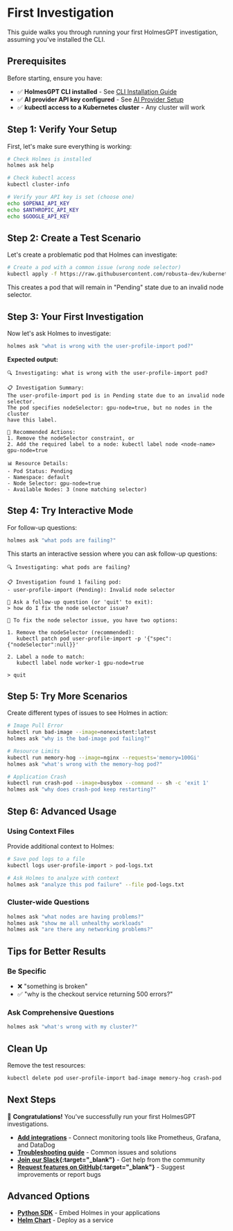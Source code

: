 # First Investigation

This guide walks you through running your first HolmesGPT investigation, assuming you've installed the CLI.

## Prerequisites

Before starting, ensure you have:

- ✅ **HolmesGPT CLI installed** - See [CLI Installation Guide](cli-installation.md)
- ✅ **AI provider API key configured** - See [AI Provider Setup](../ai-providers/index.md)
- ✅ **kubectl access to a Kubernetes cluster** - Any cluster will work

## Step 1: Verify Your Setup

First, let's make sure everything is working:

```bash
# Check Holmes is installed
holmes ask help

# Check kubectl access
kubectl cluster-info

# Verify your API key is set (choose one)
echo $OPENAI_API_KEY
echo $ANTHROPIC_API_KEY
echo $GOOGLE_API_KEY
```

## Step 2: Create a Test Scenario

Let's create a problematic pod that Holmes can investigate:

```bash
# Create a pod with a common issue (wrong node selector)
kubectl apply -f https://raw.githubusercontent.com/robusta-dev/kubernetes-demos/main/pending_pods/pending_pod_node_selector.yaml
```

This creates a pod that will remain in "Pending" state due to an invalid node selector.

## Step 3: Your First Investigation

Now let's ask Holmes to investigate:

```bash
holmes ask "what is wrong with the user-profile-import pod?"
```

**Expected output:**
```
🔍 Investigating: what is wrong with the user-profile-import pod?

📋 Investigation Summary:
The user-profile-import pod is in Pending state due to an invalid node selector.
The pod specifies nodeSelector: gpu-node=true, but no nodes in the cluster
have this label.

🔧 Recommended Actions:
1. Remove the nodeSelector constraint, or
2. Add the required label to a node: kubectl label node <node-name> gpu-node=true

📊 Resource Details:
- Pod Status: Pending
- Namespace: default
- Node Selector: gpu-node=true
- Available Nodes: 3 (none matching selector)
```

## Step 4: Try Interactive Mode

For follow-up questions:

```bash
holmes ask "what pods are failing?"
```

This starts an interactive session where you can ask follow-up questions:

```
🔍 Investigating: what pods are failing?

📋 Investigation found 1 failing pod:
- user-profile-import (Pending): Invalid node selector

💬 Ask a follow-up question (or 'quit' to exit):
> how do I fix the node selector issue?

🔧 To fix the node selector issue, you have two options:

1. Remove the nodeSelector (recommended):
   kubectl patch pod user-profile-import -p '{"spec":{"nodeSelector":null}}'

2. Label a node to match:
   kubectl label node worker-1 gpu-node=true

> quit
```

## Step 5: Try More Scenarios

Create different types of issues to see Holmes in action:

```bash
# Image Pull Error
kubectl run bad-image --image=nonexistent:latest
holmes ask "why is the bad-image pod failing?"

# Resource Limits
kubectl run memory-hog --image=nginx --requests='memory=100Gi'
holmes ask "what's wrong with the memory-hog pod?"

# Application Crash
kubectl run crash-pod --image=busybox --command -- sh -c 'exit 1'
holmes ask "why does crash-pod keep restarting?"
```

## Step 6: Advanced Usage

### Using Context Files

Provide additional context to Holmes:

```bash
# Save pod logs to a file
kubectl logs user-profile-import > pod-logs.txt

# Ask Holmes to analyze with context
holmes ask "analyze this pod failure" --file pod-logs.txt
```

### Cluster-wide Questions

```bash
holmes ask "what nodes are having problems?"
holmes ask "show me all unhealthy workloads"
holmes ask "are there any networking problems?"
```

## Tips for Better Results

### Be Specific
- ❌ "something is broken"
- ✅ "why is the checkout service returning 500 errors?"

### Ask Comprehensive Questions
```bash
holmes ask "what's wrong with my cluster?"
```

## Clean Up

Remove the test resources:

```bash
kubectl delete pod user-profile-import bad-image memory-hog crash-pod
```

## Next Steps

🎉 **Congratulations!** You've successfully run your first HolmesGPT investigations.

- **[Add integrations](../data-sources/index.md)** - Connect monitoring tools like Prometheus, Grafana, and DataDog
- **[Troubleshooting guide](../reference/troubleshooting.md)** - Common issues and solutions
- **[Join our Slack](https://robustacommunity.slack.com){:target="_blank"}** - Get help from the community
- **[Request features on GitHub](https://github.com/robusta-dev/holmesgpt/issues){:target="_blank"}** - Suggest improvements or report bugs

## Advanced Options

- **[Python SDK](python-installation.md)** - Embed Holmes in your applications
- **[Helm Chart](kubernetes-installation.md)** - Deploy as a service
